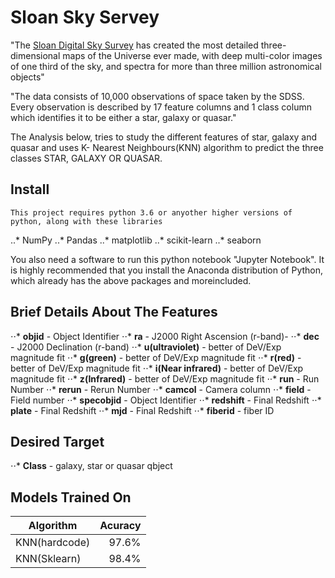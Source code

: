# Sloan Sky Servey

   "The [Sloan Digital Sky Survey](https://www.kaggle.com/lucidlenn/sloan-digital-sky-survey/) has created the most detailed three-dimensional maps of the Universe ever made, with deep multi-color images of one third of the sky, and spectra for more than three million astronomical objects"

   "The data consists of 10,000 observations of space taken by the SDSS. Every observation is described by 17 feature columns and 1 class column which identifies it to be either a star, galaxy or quasar."

The Analysis below, tries to study the different features of star, galaxy and quasar and uses K- Nearest Neighbours(KNN) algorithm to predict the three classes STAR, GALAXY OR QUASAR.
	

## Install

	This project requires python 3.6 or anyother higher versions of python, along with these libraries

   ..* NumPy
   ..* Pandas
   ..* matplotlib
   ..* scikit-learn
   ..* seaborn

You also need a software to run this python notebook "Jupyter Notebook". It is highly recommended that you install the Anaconda distribution of Python, which already has the above packages and moreincluded.



## Brief Details About The Features 
 ⋅⋅* **objid** - Object Identifier
 ⋅⋅* **ra** - J2000 Right Ascension (r-band)-
 ⋅⋅* **dec** - J2000 Declination (r-band)
 ⋅⋅* **u(ultraviolet)** -  better of DeV/Exp magnitude fit
 ⋅⋅* **g(green)** - better of DeV/Exp magnitude fit
 ⋅⋅* **r(red)** - better of DeV/Exp magnitude fit
 ⋅⋅* **i(Near infrared)** -  better of DeV/Exp magnitude fit
 ⋅⋅* **z(Infrared)** -  better of DeV/Exp magnitude fit
 ⋅⋅* **run** - Run Number
 ⋅⋅* **rerun** - Rerun Number
 ⋅⋅* **camcol** - Camera column
 ⋅⋅* **field** - Field number
 ⋅⋅* **specobjid** -  Object Identifier
 ⋅⋅* **redshift** - Final Redshift
 ⋅⋅* **plate** - Final Redshift
 ⋅⋅* **mjd** - Final Redshift
 ⋅⋅* **fiberid** - fiber ID

## Desired Target

⋅⋅* **Class** - galaxy, star or quasar qbject

## Models Trained On

 |Algorithm       |Acuracy  |
 |----------------|--------:|                 
 |	KNN(hardcode) |   97.6% |
 |	KNN(Sklearn)  |  98.4%  |